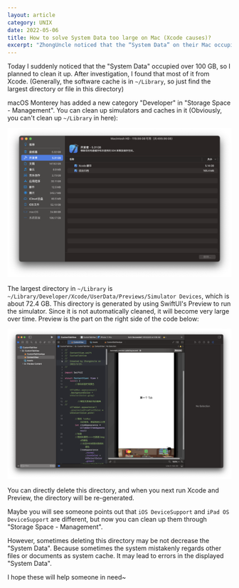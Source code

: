 ```yaml
---
layout: article
category: UNIX
date: 2022-05-06
title: How to solve System Data too large on Mac (Xcode causes)?
excerpt: "ZhongUncle noticed that the “System Data” on their Mac occupied over 100 GB and wanted to clean it up. ZhongUncle found that most of the “System Data” came from Xcode, especially the directory ~/Library/Developer/Xcode/UserData/Previews/Simulator Devices, which was generated by using SwiftUI’s Preview feature. ZhongUncle deleted this directory and suggested others to do the same if they encounter the same problem. ZhongUncle also mentioned that macOS Monterey has a new “Developer” category in “Storage Space - Management” that can help clean up some Xcode caches."
---
```

Today I suddenly noticed that the "System Data" occupied over 100 GB, so I planned to clean it up. After investigation, I found that most of it from Xcode. (Generally, the software cache is in `~/Library`, so just find the largest directory or file in this directory)

macOS Monterey has added a new category "Developer" in "Storage Space - Management". You can clean up simulators and caches in it (Obviously, you can't clean up `~/Library` in here):

<img alt="macOS Monterey has added a new category Developer in Storage Space - Management" src="/assets/images/9c675198bbf54fa5ba044dcb03215b26.png" style="box-shadow: 0px 0px 0px 0px">


The largest directory in `~/Library` is `~/Library/Developer/Xcode/UserData/Previews/Simulator Devices`, which is about 72.4 GB. This directory is generated by using SwiftUI's Preview to run the simulator. Since it is not automatically cleaned, it will become very large over time. Preview is the part on the right side of the code below:

<img alt="Preview is the part on the right side of the code" src="/assets/images/f324cd7df8124278a55d8329aa9d308f.png" style="box-shadow: 0px 0px 0px 0px">

You can directly delete this directory, and when you next run Xcode and Preview, the directory will be re-generated.

Maybe you will see someone points out that `iOS DeviceSupport` and `iPad OS DeviceSupport` are different, but now you can clean up them through "Storage Space - Management".

However, sometimes deleting this directory may be not decrease the "System Data". Because sometimes the system mistakenly regards other files or documents as system cache. It may lead to errors in the displayed "System Data".

I hope these will help someone in need~